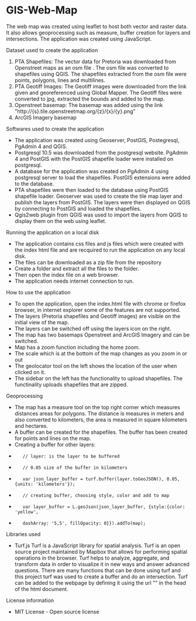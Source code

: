 # GIS-Web-Map
The web map was created using leaflet to host both vector and raster data. It also allows geoprocessing such as measure, buffer creation for layers and intersections. The application was created using JavaScript.

Dataset used to create the application
1. PTA Shapefiles:
The vector data for Pretoria was downloaded from Openstreet maps as an osm file .
The osm file was converted to shapefiles using   QGIS.
The shapefiles extracted from the osm file were points, polygons, lines and multilines.
2. PTA Geotiff Images:
The Geotiff images were downloaded from the link given and georeferenced using Global Mapper. 
The Geotiff files were converted to jpg, extracted the bounds and added to the map.
3. Openstreet basemap:
The basemap was added using the link "http://{s}.tile.openstreetmap.org/{z}/{x}/{y}.png"
4. ArcGIS Imagery basemap

Softwares used to create the application
* The application was created using Geoserver, PostGIS, Postegresql, PgAdmin 4 and QGIS.
* Postgresql 10.5 was downloaded from the postgresql website. PgAdmin 4 and PostGIS with the PostGIS shapefile loader were installed on postgresql. 
* A database for the application was created on PgAdmin 4 using postgresql server to load the shapefiles. PostGIS extensions were added to the database. 
* PTA shapefiles were then loaded to the database using PostGIS shapefile loader. Geoserver was used to create the tile map layer and publish the layers from PostGIS. The layers were then displayed on QGIS by connecting to PostGIS and loaded the shapefiles.
* Qgis2web plugin from QGIS was used to import the layers from QGIS to display them on the web using leaflet.

Running the application on a local disk
* The application contains css files and js files which were created with the index html file and are recquired to run the application on any local disk. 
* The files can be downloaded as a zip file from the repository
* Create a folder and extract all the files to the folder.
* Then open the index file on a web browser.
* The application needs internet connection to run.

How to use the application
* To open the application, open the index.html file with chrome or firefox browser, in internet explorer some of the features are not supported.
* The layers (Pretoria shapefiles and Geotiff images) are visible on the initial view of the map.
* The layers can be switched off using the layers icon on the right.
* The map has two basemaps Openstreet and ArcGIS Imagery and can be switched.
* Map has a zoom function including the home zoom.
* The scale which is at the bottom of the map changes as you zoom in or out
* The geolocator tool on the left shows the location of the user when clicked on it.
* The sidebar on the left has the functionality to upload shapefiles. The functinality uploads shapefiles that are zipped.

Geoprocessing
* The map has a measure tool on the top right corner which measures distances areas for polygons. The distance is measures in meters and also converted to kilometers, the area is measured in square kilometers and hectares.
* A buffer can be created for the shapefiles. The buffer has been created for points and lines on the map. 
* Creating a buffer for other layers: 
*        // layer: is the layer to be buffered
*        // 0.05 size of the buffer in kilometers
*        var json_layer_buffer = turf.buffer(layer.toGeoJSON(), 0.05, {units: 'kilometers'}); 
*        // creating buffer, choosing style, color and add to map
*        var layer_buffer = L.geoJson(json_layer_buffer, {style:{color: 'yellow',
*        dashArray: '5,5', fillOpacity: 0}}).addTo(map);

Libraries used
* Turf.js
Turf is a JavaScript library for spatial analysis.  Turf is an open source project maintained by Mapbox that allows for performing spatial operations in the browser. Turf helps to analyze, aggregate, and transform data in order to visualize it in new ways and answer advanced questions. There are many functions that can be done using turf and this project turf was used to create a buffer and do an intersection. Turf can be added to the webpage by defining it using the url "<script src='https://npmcdn.com/@turf/turf/turf.min.js'></script>" in the head of the html document.

License information
* MIT License - Open source license



